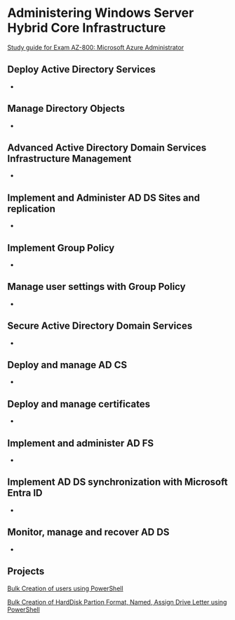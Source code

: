 # Administering Windows Server Hybrid Core Infrastructure


[Study guide for Exam AZ-800: Microsoft Azure Administrator](https://learn.microsoft.com/en-us/credentials/certifications/resources/study-guides/az-800)

## Deploy Active Directory Services
-
## Manage Directory Objects
-
## Advanced Active Directory Domain Services Infrastructure Management
-
## Implement and Administer AD DS Sites and replication
-
## Implement Group Policy
-
## Manage user settings with Group Policy
-
## Secure Active Directory Domain Services
-
## Deploy and manage AD CS
-
## Deploy and manage certificates
-
## Implement and administer AD FS
-
## Implement AD DS synchronization with Microsoft Entra ID
-
## Monitor, manage and recover AD DS
-

## Projects

[Bulk Creation of users using PowerShell](https://github.com/dpkrepo/WindowsAdministration/blob/main/CreateUsersWithNameList.ps1)

[Bulk Creation of HardDisk Partion Format, Named, Assign Drive Letter using PowerShell](https://github.com/dpkrepo/WindowsAdministration/blob/main/createPartions.ps1)
